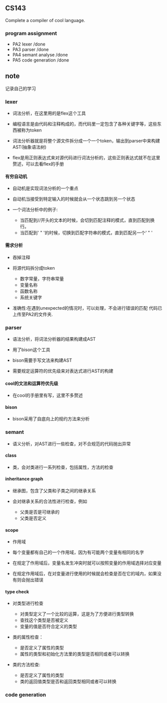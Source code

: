 ## CS143
Complete a compiler of cool language.
### program assignment
- PA2 lexer  /done
- PA3 parser /done
- PA4 semant analyse /done
- PA5 code generation /done

## note
记录自己的学习
### lexer
 - 词法分析，在这里用的是flex这个工具
 
 - 编程语言是由代码和注释构成的，而代码里一定包含了各种关键字等，这些东西被称为token
 
 - 词法分析器就是将整个源文件拆分成一个一个token，输出到parser中来构建AST(抽象语法树)
 
 - flex是用正则表达式来对源代码进行词法分析的，这些正则表达式就不在这里赘述，可以去看flex的手册
#### 有穷自动机
  - 自动机是实现词法分析的一个重点
  
  - 自动机当接受到特定输入的时候就会从一个状态跳到另一个状态
  
  - 一个词法分析中的例子:
    - 当匹配到//开头的文本的时候，会切到匹配注释的模式，直到匹配到换行。
    - 当匹配到' " '的时候，切换到匹配字符串的模式，直到匹配另一个' " '
#### 需求分析
  - 吞掉注释
  
  - 将源代码拆分成token
    - 数字常量，字符串常量
    - 变量名称
    - 函数名称
    - 系统关键字
    
  - 准确性:在遇到unexpected的情况时，可以处理，不会进行错误的匹配
代码已上传至PA2的文件夹.
### parser
  - 语法分析，将词法分析器的结果构建成AST
  
  - 用了bison这个工具
  
  - bison需要手写文法来构建AST
  
  - 需要规定运算符的优先级来对表达式进行AST的构建
#### cool的文法和运算符优先级
  - 在cool的手册里有写，这里不多赘述
#### bison
  - bison采用了自底向上的规约方法来分析
### semant
  - 语义分析，对AST进行一些检查，对不合规范的代码抛出异常
#### class
  - 类，会对类进行一系列检查，包括属性，方法的检查
#### inheritance graph
  - 继承图，包含了父类和子类之间的继承关系
  
  - 会对继承关系的合法性进行检查，例如
    - 父类是否是可继承的
    - 父类是否定义
#### scope
  - 作用域
  
  - 每个变量都有自己的一个作用域，因为有可能两个变量有相同的名字
  - 在规定了作用域后，变量名发生冲突时就可以按照变量的作用域选择对应变量
  
  - 在规定作用域后，在对变量进行使用的时候就会检查是否在它的域内，如果没有则会抛出错误
  
#### type check
  - 对类型进行检查
    - 对类型定义了一个比较的运算，这是为了方便进行类型转换
    - 查找这个类型是否被定义
    - 变量的值是否符合定义的类型
  
  - 类的属性检查：
    - 是否定义了属性的类型
    - 属性的类型和初始化方法里的类型是否相同或者可以转换
    
  - 类的方法检查:
    - 是否定义了属性的类型
    - 类的返回值类型是否和返回类型相同或者可以转换
  
### code generation
